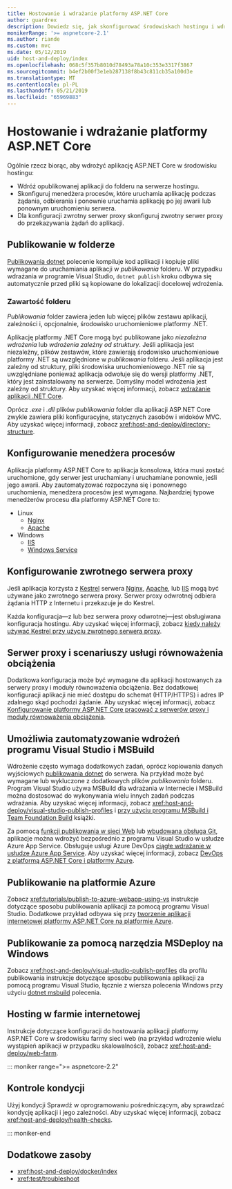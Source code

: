 ```yaml
---
title: Hostowanie i wdrażanie platformy ASP.NET Core
author: guardrex
description: Dowiedz się, jak skonfigurować środowiskach hostingu i wdrażanie aplikacji platformy ASP.NET Core.
monikerRange: '>= aspnetcore-2.1'
ms.author: riande
ms.custom: mvc
ms.date: 05/12/2019
uid: host-and-deploy/index
ms.openlocfilehash: 068c5f357b8010d78493a78a10c353e3317f3867
ms.sourcegitcommit: b4ef2b00f3e1eb287138f8b43c811cb35a100d3e
ms.translationtype: MT
ms.contentlocale: pl-PL
ms.lasthandoff: 05/21/2019
ms.locfileid: "65969883"
---
```

# <a name="host-and-deploy-aspnet-core"></a>Hostowanie i wdrażanie platformy ASP.NET Core

Ogólnie rzecz biorąc, aby wdrożyć aplikację ASP.NET Core w środowisku hostingu:

* Wdróż opublikowanej aplikacji do folderu na serwerze hostingu.
* Skonfiguruj menedżera procesów, które uruchamia aplikację podczas żądania, odbierania i ponownie uruchamia aplikację po jej awarii lub ponownym uruchomieniu serwera.
* Dla konfiguracji zwrotny serwer proxy skonfiguruj zwrotny serwer proxy do przekazywania żądań do aplikacji.

## <a name="publish-to-a-folder"></a>Publikowanie w folderze

[Publikowania dotnet](/dotnet/core/tools/dotnet-publish) polecenie kompiluje kod aplikacji i kopiuje pliki wymagane do uruchamiania aplikacji w *publikowania* folderu. W przypadku wdrażania w programie Visual Studio, `dotnet publish` kroku odbywa się automatycznie przed pliki są kopiowane do lokalizacji docelowej wdrożenia.

### <a name="folder-contents"></a>Zawartość folderu

*Publikowania* folder zawiera jeden lub więcej plików zestawu aplikacji, zależności i, opcjonalnie, środowisko uruchomieniowe platformy .NET.

Aplikację platformy .NET Core mogą być publikowane jako *niezależna wdrożenia* lub *wdrożenia zależny od struktury*. Jeśli aplikacja jest niezależny, plików zestawów, które zawierają środowisko uruchomieniowe platformy .NET są uwzględnione w *publikowania* folderu. Jeśli aplikacja jest zależny od struktury, pliki środowiska uruchomieniowego .NET nie są uwzględniane ponieważ aplikacja odwołuje się do wersji platformy .NET, który jest zainstalowany na serwerze. Domyślny model wdrożenia jest zależny od struktury. Aby uzyskać więcej informacji, zobacz [wdrażanie aplikacji .NET Core](/dotnet/core/deploying/).

Oprócz *.exe* i *.dll* plików *publikowania* folder dla aplikacji ASP.NET Core zwykle zawiera pliki konfiguracyjne, statycznych zasobów i widoków MVC. Aby uzyskać więcej informacji, zobacz <xref:host-and-deploy/directory-structure>.

## <a name="set-up-a-process-manager"></a>Konfigurowanie menedżera procesów

Aplikacja platformy ASP.NET Core to aplikacja konsolowa, która musi zostać uruchomione, gdy serwer jest uruchamiany i uruchamiane ponownie, jeśli jego awarii. Aby zautomatyzować rozpoczyna się i ponownego uruchomienia, menedżera procesów jest wymagana. Najbardziej typowe menedżerów procesu dla platformy ASP.NET Core to:

* Linux
  * [Nginx](xref:host-and-deploy/linux-nginx)
  * [Apache](xref:host-and-deploy/linux-apache)
* Windows
  * [IIS](xref:host-and-deploy/iis/index)
  * [Windows Service](xref:host-and-deploy/windows-service)

## <a name="set-up-a-reverse-proxy"></a>Konfigurowanie zwrotnego serwera proxy

Jeśli aplikacja korzysta z [Kestrel](xref:fundamentals/servers/kestrel) serwera [Nginx](xref:host-and-deploy/linux-nginx), [Apache](xref:host-and-deploy/linux-apache), lub [IIS](xref:host-and-deploy/iis/index) mogą być używane jako zwrotnego serwera proxy. Serwer proxy odwrotnej odbiera żądania HTTP z Internetu i przekazuje je do Kestrel.

Każda konfiguracja&mdash;z lub bez serwera proxy odwrotnej&mdash;jest obsługiwana konfiguracja hostingu. Aby uzyskać więcej informacji, zobacz [kiedy należy używać Kestrel przy użyciu zwrotnego serwera proxy](xref:fundamentals/servers/kestrel#when-to-use-kestrel-with-a-reverse-proxy).

## <a name="proxy-server-and-load-balancer-scenarios"></a>Serwer proxy i scenariuszy usługi równoważenia obciążenia

Dodatkowa konfiguracja może być wymagane dla aplikacji hostowanych za serwery proxy i moduły równoważenia obciążenia. Bez dodatkowej konfiguracji aplikacji nie mieć dostępu do schemat (HTTP/HTTPS) i adres IP zdalnego skąd pochodzi żądanie. Aby uzyskać więcej informacji, zobacz [Konfigurowanie platformy ASP.NET Core pracować z serwerów proxy i moduły równoważenia obciążenia](xref:host-and-deploy/proxy-load-balancer).

## <a name="use-visual-studio-and-msbuild-to-automate-deployments"></a>Umożliwia zautomatyzowanie wdrożeń programu Visual Studio i MSBuild

Wdrożenie często wymaga dodatkowych zadań, oprócz kopiowania danych wyjściowych [publikowania dotnet](/dotnet/core/tools/dotnet-publish) do serwera. Na przykład może być wymagane lub wykluczone z dodatkowych plików *publikowania* folderu. Program Visual Studio używa MSBuild dla wdrażania w Internecie i MSBuild można dostosować do wykonywania wielu innych zadań podczas wdrażania. Aby uzyskać więcej informacji, zobacz <xref:host-and-deploy/visual-studio-publish-profiles> i [przy użyciu programu MSBuild i Team Foundation Build](http://msbuildbook.com/) książki.

Za pomocą [funkcji publikowania w sieci Web](xref:tutorials/publish-to-azure-webapp-using-vs) lub [wbudowana obsługa Git](xref:host-and-deploy/azure-apps/azure-continuous-deployment), aplikacje można wdrożyć bezpośrednio z programu Visual Studio w usłudze Azure App Service. Obsługuje usługi Azure DevOps [ciągłe wdrażanie w usłudze Azure App Service](/azure/devops/pipelines/targets/webapp). Aby uzyskać więcej informacji, zobacz [DevOps z platformą ASP.NET Core i platformy Azure](xref:azure/devops/index).

## <a name="publish-to-azure"></a>Publikowanie na platformie Azure

Zobacz <xref:tutorials/publish-to-azure-webapp-using-vs> instrukcje dotyczące sposobu publikowania aplikacji za pomocą programu Visual Studio. Dodatkowe przykład odbywa się przy [tworzenie aplikacji internetowej platformy ASP.NET Core na platformie Azure](/azure/app-service/app-service-web-get-started-dotnet).

## <a name="publish-with-msdeploy-on-windows"></a>Publikowanie za pomocą narzędzia MSDeploy na Windows

Zobacz <xref:host-and-deploy/visual-studio-publish-profiles> dla profilu publikowania instrukcje dotyczące sposobu publikowania aplikacji za pomocą programu Visual Studio, łącznie z wiersza polecenia Windows przy użyciu [dotnet msbuild](/dotnet/core/tools/dotnet-msbuild) polecenia.

## <a name="host-in-a-web-farm"></a>Hosting w farmie internetowej

Instrukcje dotyczące konfiguracji do hostowania aplikacji platformy ASP.NET Core w środowisku farmy sieci web (na przykład wdrożenie wielu wystąpień aplikacji w przypadku skalowalności), zobacz <xref:host-and-deploy/web-farm>.

::: moniker range=">= aspnetcore-2.2"

## <a name="perform-health-checks"></a>Kontrole kondycji

Użyj kondycji Sprawdź w oprogramowaniu pośredniczącym, aby sprawdzać kondycję aplikacji i jego zależności. Aby uzyskać więcej informacji, zobacz <xref:host-and-deploy/health-checks>.

::: moniker-end

## <a name="additional-resources"></a>Dodatkowe zasoby

* <xref:host-and-deploy/docker/index>
* <xref:test/troubleshoot>
